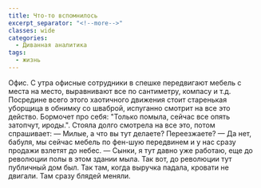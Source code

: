 ```yaml
---
title: Что-то вспомнилось
excerpt_separator: "<!--more-->"
classes: wide
categories:
  - Диванная аналитика
tags:
  - жизнь
---
```


Офис. С утра офисные сотрудники в спешке передвигают мебель с места на место, выравнивают все по сантиметру, компасу и т.д. Посредине всего этого хаотичного движения стоит старенькая уборщица в обнимку со шваброй, испуганно смотрит на все это действо.
Бормочет про себя: "Только помыла, сейчас все опять затопчут, ироды.".
Стояла долго смотрела на все это, потом спрашивает:
— Милые, а что вы тут делаете? Переезжаете?
— Да нет, бабуля, мы сейчас мебель по фен-шую передвинем и у нас сразу продажи взлетят до небес.
— Сынки, я тут давно уже работаю, еще до революции полы в этом здании мыла. Так вот, до революции тут публичный дом был. Так там, когда выручка падала, кровати не двигали. Там сразу блядей меняли.